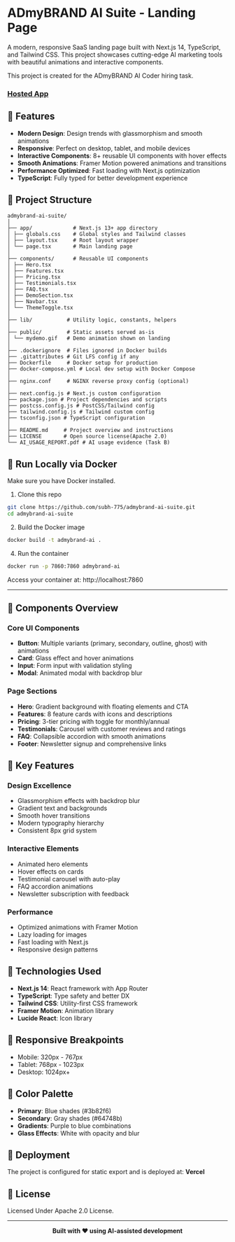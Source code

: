 # ADmyBRAND AI Suite - Landing Page

A modern, responsive SaaS landing page built with Next.js 14, TypeScript, and Tailwind CSS. This project showcases cutting-edge AI marketing tools with beautiful animations and interactive components.

This project is created for the ADmyBRAND AI Coder hiring task.

### [**Hosted App**](https://admybrand-ai-suite-subh.vercel.app/)

## 🚀 Features

- **Modern Design**: Design trends with glassmorphism and smooth animations
- **Responsive**: Perfect on desktop, tablet, and mobile devices
- **Interactive Components**: 8+ reusable UI components with hover effects
- **Smooth Animations**: Framer Motion powered animations and transitions
- **Performance Optimized**: Fast loading with Next.js optimization
- **TypeScript**: Fully typed for better development experience

## 📁 Project Structure

```
admybrand-ai-suite/
│
├── app/             # Next.js 13+ app directory
│ ├── globals.css    # Global styles and Tailwind classes
│ ├── layout.tsx     # Root layout wrapper
│ └── page.tsx       # Main landing page
│
├── components/      # Reusable UI components
│ ├── Hero.tsx
│ ├── Features.tsx
│ ├── Pricing.tsx
│ ├── Testimonials.tsx
│ ├── FAQ.tsx
│ ├── DemoSection.tsx
│ ├── Navbar.tsx
│ └── ThemeToggle.tsx
│
├── lib/           # Utility logic, constants, helpers
│
├── public/        # Static assets served as-is
│ └── mydemo.gif   # Demo animation shown on landing
│
├── .dockerignore  # Files ignored in Docker builds
├── .gitattributes # Git LFS config if any
├── Dockerfile     # Docker setup for production
├── docker-compose.yml # Local dev setup with Docker Compose
│
├── nginx.conf     # NGINX reverse proxy config (optional)
│
├── next.config.js # Next.js custom configuration
├── package.json # Project dependencies and scripts
├── postcss.config.js # PostCSS/Tailwind config
├── tailwind.config.js # Tailwind custom config
├── tsconfig.json # TypeScript configuration
│
├── README.md     # Project overview and instructions
├── LICENSE       # Open source license(Apache 2.0)
└── AI_USAGE_REPORT.pdf # AI usage evidence (Task B)
```

## 🐳 Run Locally via Docker
Make sure you have Docker installed.

1. Clone this repo
```bash
git clone https://github.com/subh-775/admybrand-ai-suite.git
cd admybrand-ai-suite
```

2. Build the Docker image
``` bash
docker build -t admybrand-ai .
```

4. Run the container
``` bash
docker run -p 7860:7860 admybrand-ai
```

Access your container at: http://localhost:7860

---


## 🎨 Components Overview

### Core UI Components
- **Button**: Multiple variants (primary, secondary, outline, ghost) with animations
- **Card**: Glass effect and hover animations
- **Input**: Form input with validation styling
- **Modal**: Animated modal with backdrop blur

### Page Sections
- **Hero**: Gradient background with floating elements and CTA
- **Features**: 8 feature cards with icons and descriptions
- **Pricing**: 3-tier pricing with toggle for monthly/annual
- **Testimonials**: Carousel with customer reviews and ratings
- **FAQ**: Collapsible accordion with smooth animations
- **Footer**: Newsletter signup and comprehensive links

## 🎯 Key Features

### Design Excellence
- Glassmorphism effects with backdrop blur
- Gradient text and backgrounds
- Smooth hover transitions
- Modern typography hierarchy
- Consistent 8px grid system

### Interactive Elements
- Animated hero elements
- Hover effects on cards
- Testimonial carousel with auto-play
- FAQ accordion animations
- Newsletter subscription with feedback

### Performance
- Optimized animations with Framer Motion
- Lazy loading for images
- Fast loading with Next.js
- Responsive design patterns

## 🔧 Technologies Used

- **Next.js 14**: React framework with App Router
- **TypeScript**: Type safety and better DX
- **Tailwind CSS**: Utility-first CSS framework
- **Framer Motion**: Animation library
- **Lucide React**: Icon library

## 📱 Responsive Breakpoints

- Mobile: 320px - 767px
- Tablet: 768px - 1023px
- Desktop: 1024px+

## 🎨 Color Palette

- **Primary**: Blue shades (#3b82f6)
- **Secondary**: Gray shades (#64748b)
- **Gradients**: Purple to blue combinations
- **Glass Effects**: White with opacity and blur

## 🚀 Deployment

The project is configured for static export and is deployed at: **Vercel**

## 📄 License

Licensed Under Apache 2.0 License.

---

<p align="center"><strong>Built with ❤️ using AI-assisted development</strong></p>
